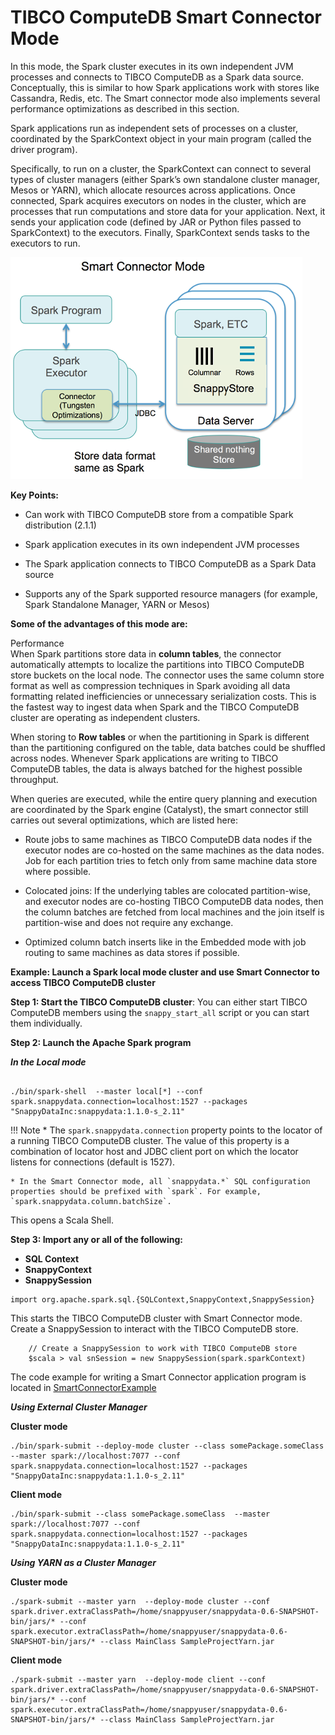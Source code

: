 <a id="connectormode"></a>
# TIBCO ComputeDB Smart Connector Mode

In this mode, the Spark cluster executes in its own independent JVM processes and connects to TIBCO ComputeDB as a Spark data source. Conceptually, this is similar to how Spark applications work with stores like Cassandra, Redis, etc. The Smart connector mode also implements several performance optimizations as described in this section.

Spark applications run as independent sets of processes on a cluster, coordinated by the SparkContext object in your main program (called the driver program).

Specifically, to run on a cluster, the SparkContext can connect to several types of cluster managers (either Spark’s own standalone cluster manager, Mesos or YARN), which allocate resources across applications. Once connected, Spark acquires executors on nodes in the cluster, which are processes that run computations and store data for your application. Next, it sends your application code (defined by JAR or Python files passed to SparkContext) to the executors. Finally, SparkContext sends tasks to the executors to run.

![Smart Connector Mode](../Images/SnappyConnectorMode.png)

**Key Points:**

* Can work with TIBCO ComputeDB store from a compatible Spark distribution (2.1.1)

* Spark application executes in its own independent JVM processes

* The Spark application connects to TIBCO ComputeDB as a Spark Data source

* Supports any of the Spark supported resource managers (for example, Spark Standalone Manager, YARN or Mesos)

**Some of the advantages of this mode are:**

Performance</br>
When Spark partitions store data in **column tables**, the connector automatically attempts to localize the partitions into TIBCO ComputeDB store buckets on the local node. The connector uses the same column store format as well as compression techniques in Spark avoiding all data formatting related inefficiencies or unnecessary serialization costs. This is the fastest way to ingest data when Spark and the TIBCO ComputeDB cluster are operating as independent clusters.

When storing to **Row tables** or when the partitioning in Spark is different than the partitioning configured on the table, data batches could be shuffled across nodes. Whenever Spark applications are writing to TIBCO ComputeDB tables, the data is always batched for the highest possible throughput.

When queries are executed, while the entire query planning and execution are coordinated by the Spark engine (Catalyst), the smart connector still carries out several optimizations, which are listed here:

* Route jobs to same machines as TIBCO ComputeDB data nodes if the executor nodes are co-hosted on the same machines as the data nodes. Job for each partition tries to fetch only from same machine data store where possible.


* Colocated joins: If the underlying tables are colocated partition-wise, and executor nodes are co-hosting TIBCO ComputeDB data nodes, then the column batches are fetched from local machines and the join itself is partition-wise and does not require any exchange.


* Optimized column batch inserts like in the Embedded mode with job routing to same machines as data stores if possible.

<a id="example"></a>

**Example: Launch a Spark local mode cluster and use Smart Connector to access TIBCO ComputeDB cluster**

**Step 1: Start the TIBCO ComputeDB cluster**:
You can either start TIBCO ComputeDB members using the `snappy_start_all` script or you can start them individually.

**Step 2: Launch the Apache Spark program**

***_In the Local mode_***

```pre

./bin/spark-shell  --master local[*] --conf spark.snappydata.connection=localhost:1527 --packages "SnappyDataInc:snappydata:1.1.0-s_2.11"
```
!!! Note 
	*  The `spark.snappydata.connection` property points to the locator of a running TIBCO ComputeDB cluster. The value of this property is a combination of locator host and JDBC client port on which the locator listens for connections (default is 1527).
 
 	* In the Smart Connector mode, all `snappydata.*` SQL configuration properties should be prefixed with `spark`. For example, `spark.snappydata.column.batchSize`.

This opens a Scala Shell.

**Step 3: Import any or all of the following:** 

*	**SQL Context**
*	**SnappyContext**
*	**SnappySession**

```
import org.apache.spark.sql.{SQLContext,SnappyContext,SnappySession}
```

 This starts the TIBCO ComputeDB cluster with Smart Connector mode. Create a SnappySession to interact with the TIBCO ComputeDB store.

```pre
	// Create a SnappySession to work with TIBCO ComputeDB store
	$scala > val snSession = new SnappySession(spark.sparkContext)
```

The code example for writing a Smart Connector application program is located in [SmartConnectorExample](https://github.com/SnappyDataInc/snappydata/blob/master/examples/src/main/scala/org/apache/spark/examples/snappydata/SmartConnectorExample.scala)

***_Using External Cluster Manager_***

**Cluster mode**

```pre
./bin/spark-submit --deploy-mode cluster --class somePackage.someClass  --master spark://localhost:7077 --conf spark.snappydata.connection=localhost:1527 --packages "SnappyDataInc:snappydata:1.1.0-s_2.11"
```
**Client mode**
```pre
./bin/spark-submit --class somePackage.someClass  --master spark://localhost:7077 --conf spark.snappydata.connection=localhost:1527 --packages "SnappyDataInc:snappydata:1.1.0-s_2.11"
```


***_Using YARN as a Cluster Manager_***

**Cluster mode**
```pre
./spark-submit --master yarn  --deploy-mode cluster --conf spark.driver.extraClassPath=/home/snappyuser/snappydata-0.6-SNAPSHOT-bin/jars/* --conf spark.executor.extraClassPath=/home/snappyuser/snappydata-0.6-SNAPSHOT-bin/jars/* --class MainClass SampleProjectYarn.jar
```

**Client mode**
```pre
./spark-submit --master yarn  --deploy-mode client --conf spark.driver.extraClassPath=/home/snappyuser/snappydata-0.6-SNAPSHOT-bin/jars/* --conf spark.executor.extraClassPath=/home/snappyuser/snappydata-0.6-SNAPSHOT-bin/jars/* --class MainClass SampleProjectYarn.jar
```
